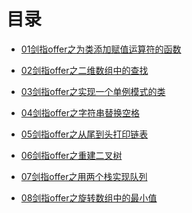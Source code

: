 <html>
<head>
  <title>目录</title>
  <meta http-equiv="Content-Type" content="text/html;charset=utf-8" />
</head>
<body>
<h1>目录</h1>
<ul>
<li><a href="01CMystring/readme.md">01剑指offer之为类添加赋值运算符的函数</a></li>
</ul>
<ul>
<li><a href="02/readme.md">02剑指offer之二维数组中的查找</a></li>
</ul>
<ul>
<li><a href="03/readme.md">03剑指offer之实现一个单例模式的类</a></li>
</ul>
<ul>
<li><a href="04/readme.md">04剑指offer之字符串替换空格</a></li>
</ul>
<ul>
<li><a href="05/readme.md">05剑指offer之从尾到头打印链表</a></li>
</ul>
<ul>
<li><a href="06/readme.md">06剑指offer之重建二叉树</a></li>
</ul>
<ul>
<li><a href="07/readme.md">07剑指offer之用两个栈实现队列</a></li>
</ul>
<ul>
<li><a href="07/readme.md">08剑指offer之旋转数组中的最小值</a></li>
</ul>
</body>
</html>
